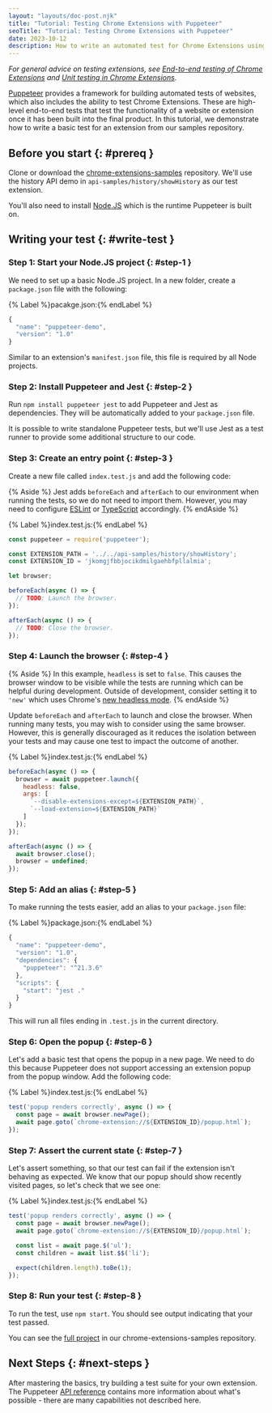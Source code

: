 ```yaml
---
layout: "layouts/doc-post.njk"
title: "Tutorial: Testing Chrome Extensions with Puppeteer"
seoTitle: "Tutorial: Testing Chrome Extensions with Puppeteer"
date: 2023-10-12
description: How to write an automated test for Chrome Extensions using Puppeteer.
---
```


_For general advice on testing extensions, see
[End-to-end testing of Chrome Extensions][automated-testing] and [Unit testing in Chrome Extensions][unit-testing]._

[Puppeteer][puppeteer] provides a framework for building automated tests of websites, which also
includes the ability to test Chrome Extensions. These are high-level end-to-end tests that test the
functionality of a website or extension once it has been built into the final product. In this
tutorial, we demonstrate how to write a basic test for an extension from our samples repository.

## Before you start {: #prereq }

Clone or download the [chrome-extensions-samples][samples-repo] repository. We'll use the history
API demo in `api-samples/history/showHistory` as our test extension.

You'll also need to install [Node.JS][node] which is the runtime Puppeteer is built on.

## Writing your test {: #write-test }

### Step 1: Start your Node.JS project {: #step-1 }

We need to set up a basic Node.JS project. In a new folder, create a `package.json` file with the
following:

{% Label %}pacakge.json:{% endLabel %}

```js
{
  "name": "puppeteer-demo",
  "version": "1.0"
}
```

Similar to an extension's `manifest.json` file, this file is required by all Node projects.

### Step 2: Install Puppeteer and Jest {: #step-2 }

Run `npm install puppeteer jest` to add Puppeteer and Jest as dependencies. They will be
automatically added to your `package.json` file.

It is possible to write standalone Puppeteer tests, but we'll use Jest as a test runner to provide
some additional structure to our code.

### Step 3: Create an entry point {: #step-3 }

Create a new file called `index.test.js` and add the following code:

{% Aside %}
Jest adds `beforeEach` and `afterEach` to our environment when running the tests, so we do not need
to import them. However, you may need to configure [ESLint][eslint] or [TypeScript][typescript]
accordingly.
{% endAside %}

{% Label %}index.test.js:{% endLabel %}

```js
const puppeteer = require('puppeteer');

const EXTENSION_PATH = '../../api-samples/history/showHistory';
const EXTENSION_ID = 'jkomgjfbbjocikdmilgaehbfpllalmia';

let browser;

beforeEach(async () => {
  // TODO: Launch the browser.
});

afterEach(async () => {
  // TODO: Close the browser.
});
```

### Step 4: Launch the browser {: #step-4 }

{% Aside %}
In this example, `headless` is set to `false`. This causes the browser window to be visible while
the tests are running which can be helpful during development. Outside of development, consider
setting it to `'new'` which uses Chrome's [new headless mode][new-headless].
{% endAside %}

Update `beforeEach` and `afterEach` to launch and close the browser. When running many tests, you
may wish to consider using the same browser. However, this is generally discouraged as it reduces
the isolation between your tests and may cause one test to impact the outcome of another.

{% Label %}index.test.js:{% endLabel %}

```js
beforeEach(async () => {
  browser = await puppeteer.launch({
    headless: false,
    args: [
      `--disable-extensions-except=${EXTENSION_PATH}`,
      `--load-extension=${EXTENSION_PATH}`
    ]
  });
});

afterEach(async () => {
  await browser.close();
  browser = undefined;
});
```

### Step 5: Add an alias {: #step-5 }

To make running the tests easier, add an alias to your `package.json` file:

{% Label %}package.json:{% endLabel %}

```js
{
  "name": "puppeteer-demo",
  "version": "1.0",
  "dependencies": {
    "puppeteer": "^21.3.6"
  },
  "scripts": {
    "start": "jest ."
  }
}
```

This will run all files ending in `.test.js` in the current directory.

### Step 6: Open the popup {: #step-6 }

Let's add a basic test that opens the popup in a new page. We need to do this because Puppeteer
does not support accessing an extension popup from the popup window. Add the following code:

{% Label %}index.test.js:{% endLabel %}

```js
test('popup renders correctly', async () => {
  const page = await browser.newPage();
  await page.goto(`chrome-extension://${EXTENSION_ID}/popup.html`);
});
```

### Step 7: Assert the current state {: #step-7 }

Let's assert something, so that our test can fail if the extension isn't behaving as expected. We
know that our popup should show recently visited pages, so let's check that we see one:

{% Label %}index.test.js:{% endLabel %}

```js
test('popup renders correctly', async () => {
  const page = await browser.newPage();
  await page.goto(`chrome-extension://${EXTENSION_ID}/popup.html`);

  const list = await page.$('ul');
  const children = await list.$$('li');

  expect(children.length).toBe(1);
});
```

### Step 8: Run your test {: #step-8 }

To run the test, use `npm start`. You should see output indicating that your test passed.

You can see the [full project][full-project] in our chrome-extensions-samples repository.

## Next Steps {: #next-steps }

After mastering the basics, try building a test suite for your own extension. The Puppeteer
[API reference][api-reference] contains more information about what's possible - there are many
capabilities not described here.

[automated-testing]: /docs/extensions/mv3/end-to-end-testing/
[puppeteer]: https://github.com/puppeteer/puppeteer
[samples-repo]: https://github.com/GoogleChrome/chrome-extensions-samples
[node]: https://nodejs.org/
[new-headless]: https://developer.chrome.com/articles/new-headless/
[full-project]: https://github.com/GoogleChrome/chrome-extensions-samples/tree/main/functional-samples/tutorial.puppeteer
[api-reference]: https://pptr.dev/api
[consistent-id]: /docs/extensions/mv3/automated-testing/#setting-an-extension-id
[eslint]: https://www.npmjs.com/package/eslint-plugin-jest
[typescript]: https://jestjs.io/docs/getting-started#type-definitions
[unit-testing]: /docs/extensions/mv3/unit-testing

